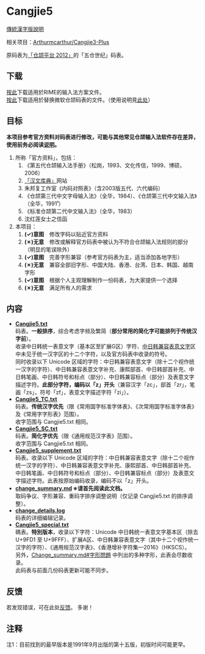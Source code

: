 # Cangjie5

[傳統漢字版說明](https://github.com/Jackchows/Cangjie5/blob/master/README.md)

相关项目：[Arthurmcarthur/Cangjie3-Plus](https://github.com/Arthurmcarthur/Cangjie3-Plus)

原码表为[「仓颉平台 2012」](http://www.chinesecj.com/forum/viewthread.php?tid=2596)的「五仓世纪」码表。

## 下载
[按此](https://github.com/Jackchows/Cangjie5/releases/download/v1.4.2/RimeData_20200403_Cangjie5.7z)下载适用於RIME的输入法方案文件。<br />
[按此](https://github.com/Jackchows/Cangjie5/releases/download/v1.4.3/MSCJData_20200422_Cangjie5.7z)下载适用於替换微软仓颉码表的文件。（使用说明見[此处](http://www.chinesecj.com/forum/forum.php?mod=viewthread&tid=194346)）

## 目标

**本项目参考官方资料对码表进行修改，可能与其他常见仓颉输入法软件存在差异，使用前务必阅读[说明](https://github.com/Jackchows/Cangjie5/blob/master/change_summary.md#%E4%B8%BB%E8%A6%81%E6%94%B9%E7%A2%BC%E8%AA%AA%E6%98%8E%E5%8F%8A%E7%88%AD%E8%AD%B0%E5%8F%96%E7%A2%BC)。**<br />
1. 所称「官方资料」，包括：
	1. 《第五代仓颉输入法手册》（松岗，1993、文化传信，1999、博硕，2006）
	2. [「汉文库典」](http://chidic.eduhk.hk/)网站
	3. 朱邦复工作室《内码对照表》（含2003版五代、六代编码）
	4. 《仓颉第三代中文字母输入法》（全华，1984）、《仓颉第三代中文输入法》（全华，1991¹）
	5. 《标准仓颉第二代中文输入法》（全华，1983）
	6. 沈红莲女士之信函
2. 本项目：
	1. **(✓)意图**　修改字码以贴近官方资料
	2. **(✗)无意**　修改或解释官方码表中被认为不符合仓颉输入法规则的部分（明显的笔误除外）
	3. **(✓)意图**　完善字形兼容（参考官方码表为主，适当添加各地字形）
	4. **(✗)无意**　兼容全部旧字形、中国大陆、香港、台湾、日本、韩国、越南字形
	5. **(✓)意图**　根据个人主观理解制作一份码表，为大家提供一个选择
	6. **(✗)无意**　满足所有人的需求

## 内容

- **[Cangjie5.txt](https://github.com/Jackchows/Cangjie5/blob/master/Cangjie5.txt)**<br />
码表。**一般排序**，综合考虑字频及繁简（**部分常用的简化字可能排列于传统汉字前**）。<br />
收录中日韩统一表意文字（基本区至扩展G区）字符、[中日韩兼容表意文字](https://zh.wikipedia.org/wiki/%E4%B8%AD%E6%97%A5%E9%9F%93%E7%9B%B8%E5%AE%B9%E8%A1%A8%E6%84%8F%E6%96%87%E5%AD%97)区中未见于统一汉字区的十二个字符，以及官方码表中收录的符号。<br />
同时收录以下 Unicode 区域的字符：中日韩兼容表意文字（除十二个视作统一汉字的字符）、中日韩兼容表意文字补充、康熙部首、中日韩部首补充、中日韩笔画、中日韩符号和标点（部分）、中日韩兼容标点（部分）及表意文字描述字符。**此部分字符，编码以「z」开头**（兼容汉字「zc」，部首「zr」，笔画「zs」，符号「zf」，表意文字描述字符「zi」）。<br />
- **[Cangjie5_TC.txt](https://github.com/Jackchows/Cangjie5/blob/master/Cangjie5_TC.txt)**<br />
码表。**传统汉字优先**（限《常用国字标准字体表》、《次常用国字标准字体表》及《常用字字形表》范围）。<br />
收字范围与 Cangjie5.txt 相同。
- **[Cangjie5_SC.txt](https://github.com/Jackchows/Cangjie5/blob/master/Cangjie5_SC.txt)**<br />
码表。**简化字优先**（限《通用规范汉字表》范围）。<br />
收字范围与 Cangjie5.txt 相同。
- **[Cangjie5_supplement.txt](https://github.com/Jackchows/Cangjie5/blob/master/Cangjie5_supplement.txt)**<br />
码表。收录以下 Unicode 区域的字符：中日韩兼容表意文字（除十二个视作统一汉字的字符）、中日韩兼容表意文字补充、康熙部首、中日韩部首补充、中日韩笔画、中日韩符号和标点（部分）、中日韩兼容标点（部分）及表意文字描述字符。此表按原始编码收录，编码不以「z」开头。<br />
- **[change_summary.md](https://github.com/Jackchows/Cangjie5/blob/master/change_summary.md)    ※请首先阅读此文档。**<br />
取码争议、字形兼容、重码字排序调整说明（仅记录 Cangjie5.txt 的排序调整）。
- **[change_details.log](https://github.com/Jackchows/Cangjie5/blob/master/change_details.log)**<br />
码表的详细编辑记录。
- **[Cangjie5_special.txt](https://github.com/Jackchows/Cangjie5/blob/master/Cangjie5_special.txt)**<br />
碼表。**特別版本**，收录以下字符：Unicode 中日韩统一表意文字基本区（除去 U+9FD1 至 U+9FFF）、扩展A区、中日韩兼容表意文字（其中十二个视作统一汉字的字符）、《通用规范汉字表》、《香港增补字符集—2016》（HKSCS）。<br />
另外，[Change_summary.md#字形問題](https://github.com/Jackchows/Cangjie5/blob/master/change_summary.md#%E5%AD%97%E5%BD%A2%E5%95%8F%E9%A1%8C) 中列出的多种字形，此表会尽数收录。<br />
此码表与前面几份码表更新可能不同步。

## 反馈

若发现错误，可在此处[反馈](https://github.com/Jackchows/Cangjie5/issues/new)。
多谢！

## 注释

注1：目前找到的最早版本是1991年9月出版的第十五版，初版时间可能更早。